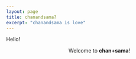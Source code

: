 ```yaml
---
layout: page
title: chanandsama?
excerpt: "chanandsama is love"
---
```

Hello! 
<center> Welcome to <b>chan+sama</b>! </center>
